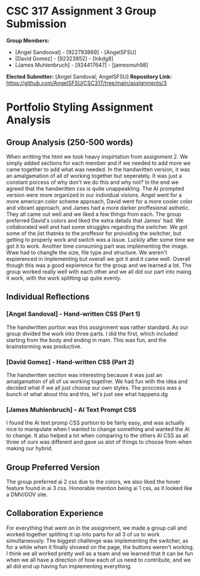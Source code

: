 # CSC 317 Assignment 3 Group Submission

**Group Members:**
- [Angel Sandooval] - [922793869] - [AngelSFSU]
- [David Gomez] - [92323852] - [Inkdg8]
- [James Muhlenbruch] - [924417647] - [jamesmuh98]

**Elected Submitter:** [Angel Sandoval; AngelSFSU]
**Repository Link:** https://github.com/AngelSFSU/CSC317/tree/main/assignments/3

# Portfolio Styling Assignment Analysis

## Group Analysis (250-500 words)
When writting the html we took heavy inspirtation from assignment 2. We simply added sections for each member and if we needed to add more we came together to add what was needed. In the handwritten version, it was an amalgamation of all of working together but seperately. It was just a constant porcess of why don't we do this and why not? In the end we agreed that the handwritten css is quite unappeakling. The AI prompted version were more organized in our individual visions. Angel went for a more american color scheme approach, David went for a more cooler color and vibrant approach, and James had a more darker proffesional asthetic. They all came out well and we liked a few things from each. The group preferred David's colors and liked the extra details that James' had. We collaborated well and had some struggles regarding the switcher. We got some of the jist thatnks to the proffesor for proividing the switcher, but getting to properly work and switch was a issue. Luckily after some time we got it to work. Another time consuming part was implementing the image. Wwe had to changfe the size, file type and structure. We weren't expierenced in implementing but overall we got it and it came well. Overall though this was a good expierence for the group and we learned a lot. The group worked really well with each other and we all did our part into maing it work, with the work splitting up quite evenly. 

## Individual Reflections

### [Angel Sandoval] - Hand-written CSS (Part 1)
The handwritten portion was this assignment was rather standard. As our group divided the work into three parts. I did the first, which included starting from the body and ending in main. This was fun, and the brainstorming was productive.

### [David Gomez] - Hand-written CSS (Part 2)
The handwritten section was interesting because it was just an amalgamation of all of us working together. We had fun with the idea and decided what if we all just choose our own styles. The proccess was a bunch of what about this and this, let's just see what happens.dg

### [James Muhlenbruch] - AI Text Prompt CSS
I found the Ai text promp CSS portion to be fairly easy, and was actually nice to manipulate
when I wanted to change something and wanted the AI to change. It also helped a lot when comparing to the others AI CSS as all three of ours was different and gave us alot of things to choose from when making our hybrid.


## Group Preferred Version
The group preferred ai 2 css due to the colors, we also liked the hover feature found in ai 3 css. Honorable mention being ai 1 css, as it looked like a DMV/GOV site.

## Collaboration Experience
For everything that went on in the assignment, we made a group call and worked together splitting it up into parts for all 3 of us to work simultaneously. The biggest challenge was implementing the switcher, as for a while when it finally showed on the page, the buttons weren't working. I think we all worked pretty well as a team and we learned that it can be fun when we all have a direction of how each of us need to contribute, and we all did end up having fun implementing everything.